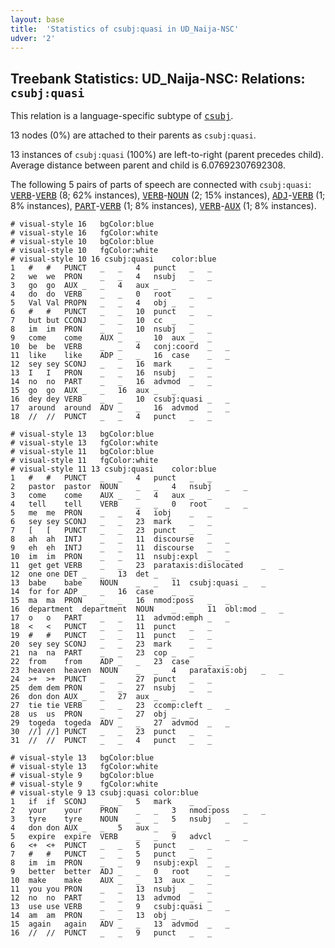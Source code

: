 ```yaml
---
layout: base
title:  'Statistics of csubj:quasi in UD_Naija-NSC'
udver: '2'
---
```


## Treebank Statistics: UD_Naija-NSC: Relations: `csubj:quasi`

This relation is a language-specific subtype of <tt><a href="pcm_nsc-dep-csubj.html">csubj</a></tt>.

13 nodes (0%) are attached to their parents as `csubj:quasi`.

13 instances of `csubj:quasi` (100%) are left-to-right (parent precedes child).
Average distance between parent and child is 6.07692307692308.

The following 5 pairs of parts of speech are connected with `csubj:quasi`: <tt><a href="pcm_nsc-pos-VERB.html">VERB</a></tt>-<tt><a href="pcm_nsc-pos-VERB.html">VERB</a></tt> (8; 62% instances), <tt><a href="pcm_nsc-pos-VERB.html">VERB</a></tt>-<tt><a href="pcm_nsc-pos-NOUN.html">NOUN</a></tt> (2; 15% instances), <tt><a href="pcm_nsc-pos-ADJ.html">ADJ</a></tt>-<tt><a href="pcm_nsc-pos-VERB.html">VERB</a></tt> (1; 8% instances), <tt><a href="pcm_nsc-pos-PART.html">PART</a></tt>-<tt><a href="pcm_nsc-pos-VERB.html">VERB</a></tt> (1; 8% instances), <tt><a href="pcm_nsc-pos-VERB.html">VERB</a></tt>-<tt><a href="pcm_nsc-pos-AUX.html">AUX</a></tt> (1; 8% instances).


~~~ conllu
# visual-style 16	bgColor:blue
# visual-style 16	fgColor:white
# visual-style 10	bgColor:blue
# visual-style 10	fgColor:white
# visual-style 10 16 csubj:quasi	color:blue
1	#	#	PUNCT	_	_	4	punct	_	_
2	we	we	PRON	_	_	4	nsubj	_	_
3	go	go	AUX	_	_	4	aux	_	_
4	do	do	VERB	_	_	0	root	_	_
5	Val	Val	PROPN	_	_	4	obj	_	_
6	#	#	PUNCT	_	_	10	punct	_	_
7	but	but	CCONJ	_	_	10	cc	_	_
8	im	im	PRON	_	_	10	nsubj	_	_
9	come	come	AUX	_	_	10	aux	_	_
10	be	be	VERB	_	_	4	conj:coord	_	_
11	like	like	ADP	_	_	16	case	_	_
12	sey	sey	SCONJ	_	_	16	mark	_	_
13	I	I	PRON	_	_	16	nsubj	_	_
14	no	no	PART	_	_	16	advmod	_	_
15	go	go	AUX	_	_	16	aux	_	_
16	dey	dey	VERB	_	_	10	csubj:quasi	_	_
17	around	around	ADV	_	_	16	advmod	_	_
18	//	//	PUNCT	_	_	4	punct	_	_

~~~


~~~ conllu
# visual-style 13	bgColor:blue
# visual-style 13	fgColor:white
# visual-style 11	bgColor:blue
# visual-style 11	fgColor:white
# visual-style 11 13 csubj:quasi	color:blue
1	#	#	PUNCT	_	_	4	punct	_	_
2	pastor	pastor	NOUN	_	_	4	nsubj	_	_
3	come	come	AUX	_	_	4	aux	_	_
4	tell	tell	VERB	_	_	0	root	_	_
5	me	me	PRON	_	_	4	iobj	_	_
6	sey	sey	SCONJ	_	_	23	mark	_	_
7	[	[	PUNCT	_	_	23	punct	_	_
8	ah	ah	INTJ	_	_	11	discourse	_	_
9	eh	eh	INTJ	_	_	11	discourse	_	_
10	im	im	PRON	_	_	11	nsubj:expl	_	_
11	get	get	VERB	_	_	23	parataxis:dislocated	_	_
12	one	one	DET	_	_	13	det	_	_
13	babe	babe	NOUN	_	_	11	csubj:quasi	_	_
14	for	for	ADP	_	_	16	case	_	_
15	ma	ma	PRON	_	_	16	nmod:poss	_	_
16	department	department	NOUN	_	_	11	obl:mod	_	_
17	o	o	PART	_	_	11	advmod:emph	_	_
18	<	<	PUNCT	_	_	11	punct	_	_
19	#	#	PUNCT	_	_	11	punct	_	_
20	sey	sey	SCONJ	_	_	23	mark	_	_
21	na	na	PART	_	_	23	cop	_	_
22	from	from	ADP	_	_	23	case	_	_
23	heaven	heaven	NOUN	_	_	4	parataxis:obj	_	_
24	>+	>+	PUNCT	_	_	27	punct	_	_
25	dem	dem	PRON	_	_	27	nsubj	_	_
26	don	don	AUX	_	_	27	aux	_	_
27	tie	tie	VERB	_	_	23	ccomp:cleft	_	_
28	us	us	PRON	_	_	27	obj	_	_
29	togeda	togeda	ADV	_	_	27	advmod	_	_
30	//]	//]	PUNCT	_	_	23	punct	_	_
31	//	//	PUNCT	_	_	4	punct	_	_

~~~


~~~ conllu
# visual-style 13	bgColor:blue
# visual-style 13	fgColor:white
# visual-style 9	bgColor:blue
# visual-style 9	fgColor:white
# visual-style 9 13 csubj:quasi	color:blue
1	if	if	SCONJ	_	_	5	mark	_	_
2	your	your	PRON	_	_	3	nmod:poss	_	_
3	tyre	tyre	NOUN	_	_	5	nsubj	_	_
4	don	don	AUX	_	_	5	aux	_	_
5	expire	expire	VERB	_	_	9	advcl	_	_
6	<+	<+	PUNCT	_	_	5	punct	_	_
7	#	#	PUNCT	_	_	5	punct	_	_
8	im	im	PRON	_	_	9	nsubj:expl	_	_
9	better	better	ADJ	_	_	0	root	_	_
10	make	make	AUX	_	_	13	aux	_	_
11	you	you	PRON	_	_	13	nsubj	_	_
12	no	no	PART	_	_	13	advmod	_	_
13	use	use	VERB	_	_	9	csubj:quasi	_	_
14	am	am	PRON	_	_	13	obj	_	_
15	again	again	ADV	_	_	13	advmod	_	_
16	//	//	PUNCT	_	_	9	punct	_	_

~~~


